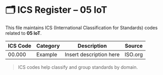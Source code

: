 # 🗂 ICS Register – 05 IoT

This file maintains ICS (International Classification for Standards) codes related to **05 IoT**.

| ICS Code | Category | Description | Source |
|----------|----------|-------------|--------|
| 00.000   | Example  | Insert description here | ISO.org |

> ICS codes help classify and group standards by domain.
